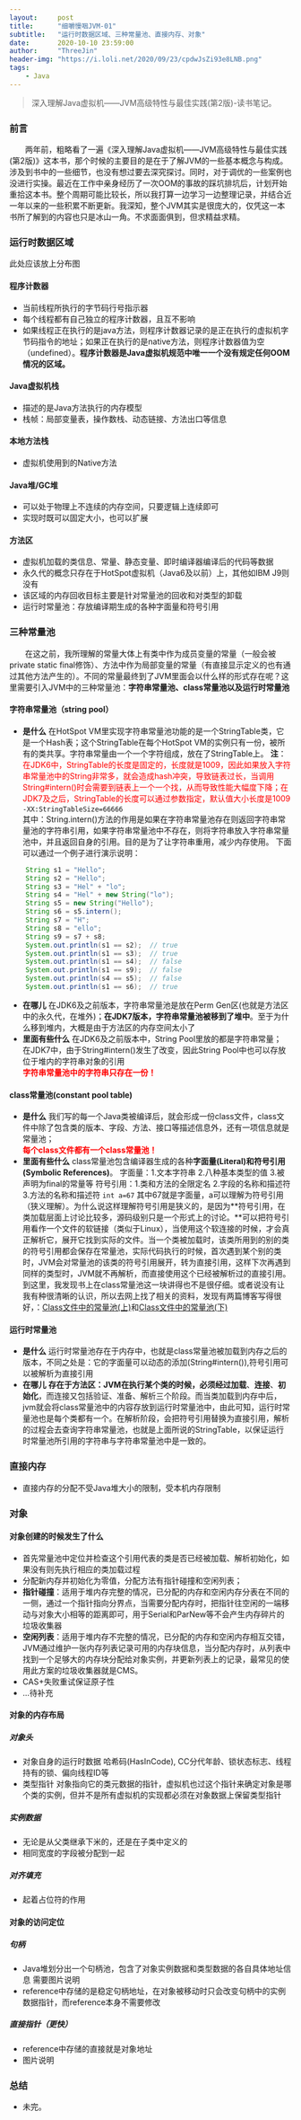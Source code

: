 ```yaml
---
layout:     post
title:      "细嚼慢咽JVM-01"
subtitle:   "运行时数据区域、三种常量池、直接内存、对象"
date:       2020-10-10 23:59:00
author:     "ThreeJin"
header-img: "https://i.loli.net/2020/09/23/cpdwJsZi93e8LNB.png"
tags:
    - Java
---
```

> 深入理解Java虚拟机——JVM高级特性与最佳实践(第2版)-读书笔记。

### 前言
&emsp;&emsp;两年前，粗略看了一遍《深入理解Java虚拟机——JVM高级特性与最佳实践(第2版)》这本书，那个时候的主要目的是在于了解JVM的一些基本概念与构成。涉及到书中的一些细节，也没有想过要去深究探讨。同时，对于调优的一些案例也没进行实操。最近在工作中亲身经历了一次OOM的事故的踩坑排坑后，计划开始重拾这本书。整个周期可能比较长，所以我打算一边学习一边整理记录，并结合近一年以来的一些积累不断更新。我深知，整个JVM其实是很庞大的，仅凭这一本书所了解到的内容也只是冰山一角。不求面面俱到，但求精益求精。
### 运行时数据区域
此处应该放上分布图
#### 程序计数器
- 当前线程所执行的字节码行号指示器
- 每个线程都有自己独立的程序计数器，且互不影响
- 如果线程正在执行的是java方法，则程序计数器记录的是正在执行的虚拟机字节码指令的地址；如果正在执行的是native方法，则程序计数器值为空（undefined）。**程序计数器是Java虚拟机规范中唯一一个没有规定任何OOM情况的区域。**

#### Java虚拟机栈
- 描述的是Java方法执行的内存模型
- 栈帧：局部变量表，操作数栈、动态链接、方法出口等信息

#### 本地方法栈
- 虚拟机使用到的Native方法

#### Java堆/GC堆
- 可以处于物理上不连续的内存空间，只要逻辑上连续即可
- 实现时既可以固定大小，也可以扩展

#### 方法区
- 虚拟机加载的类信息、常量、静态变量、即时编译器编译后的代码等数据
- 永久代的概念只存在于HotSpot虚拟机（Java6及以前）上，其他如IBM J9则没有
- 该区域的内存回收目标主要是针对常量池的回收和对类型的卸载
- 运行时常量池：存放编译期生成的各种字面量和符号引用

### 三种常量池
&emsp;&emsp;在这之前，我所理解的常量大体上有类中作为成员变量的常量（一般会被private static final修饰）、方法中作为局部变量的常量（有直接显示定义的也有通过其他方法产生的）。不同的常量最终到了JVM里面会以什么样的形式存在呢？这里需要引入JVM中的三种常量池：**字符串常量池、class常量池以及运行时常量池**
#### 字符串常量池（string pool）
- **是什么**
在HotSpot VM里实现字符串常量池功能的是一个StringTable类，它是一个Hash表；这个StringTable在每个HotSpot VM的实例只有一份，被所有的类共享。字符串常量由一个一个字符组成，放在了StringTable上。
**注**：<font color=red>在JDK6中，StringTable的长度是固定的，长度就是1009，因此如果放入字符串常量池中的String非常多，就会造成hash冲突，导致链表过长，当调用String#intern()时会需要到链表上一个一个找，从而导致性能大幅度下降；在JDK7及之后，StringTable的长度可以通过参数指定，默认值大小长度是1009</font>  
`-XX:StringTableSize=66666`  
其中：String.intern()方法的作用是如果在字符串常量池存在则返回字符串常量池的字符串引用，如果字符串常量池中不存在，则将字符串放入字符串常量池中，并且返回自身的引用。目的是为了让字符串重用，减少内存使用。
下面可以通过一个例子进行演示说明：
```java
    String s1 = "Hello";
    String s2 = "Hello";
    String s3 = "Hel" + "lo";
    String s4 = "Hel" + new String("lo");
    String s5 = new String("Hello");
    String s6 = s5.intern();
    String s7 = "H";
    String s8 = "ello";
    String s9 = s7 + s8;
    System.out.println(s1 == s2);  // true
    System.out.println(s1 == s3);  // true
    System.out.println(s1 == s4);  // false
    System.out.println(s1 == s9);  // false
    System.out.println(s4 == s5);  // false
    System.out.println(s1 == s6);  // true
```
- **在哪儿**
在JDK6及之前版本，字符串常量池是放在Perm Gen区(也就是方法区中的永久代，在堆外)；**在JDK7版本，字符串常量池被移到了堆中**。至于为什么移到堆内，大概是由于方法区的内存空间太小了
- **里面有些什么**
在JDK6及之前版本中，String Pool里放的都是字符串常量； 在JDK7中，由于String#intern()发生了改变，因此String Pool中也可以存放位于堆内的字符串对象的引用  
<font color=red> **字符串常量池中的字符串只存在一份！**</font>  
#### class常量池(constant pool table)
- **是什么**
我们写的每一个Java类被编译后，就会形成一份class文件，class文件中除了包含类的版本、字段、方法、接口等描述信息外，还有一项信息就是常量池；  
<font color=red> **每个class文件都有一个class常量池！**</font>  
- **里面有些什么**
class常量池包含编译器生成的各种**字面量(Literal)**和**符号引用(Symbolic References)**。
字面量：1.文本字符串 2.八种基本类型的值 3.被声明为final的常量等
符号引用：1.类和方法的全限定名 2.字段的名称和描述符 3.方法的名称和描述符
`int a=67`
其中67就是字面量，a可以理解为符号引用（狭义理解）。为什么说这样理解符号引用是狭义的，是因为**符号引用，在类加载层面上讨论比较多，源码级别只是一个形式上的讨论。**可以把符号引用看作一个文件的软链接（类似于Linux），当使用这个软连接的时候，才会真正解析它，展开它找到实际的文件。当一个类被加载时，该类所用到的别的类的符号引用都会保存在常量池，实际代码执行的时候，首次遇到某个别的类时，JVM会对常量池的该类的符号引用展开，转为直接引用，这样下次再遇到同样的类型时，JVM就不再解析，而直接使用这个已经被解析过的直接引用。  
到这里，我发现书上在class常量池这一块讲得也不是很仔细。或者说没有让我有种很清晰的认识，所以去网上找了相关的资料，发现有两篇博客写得很好，：[Class文件中的常量池(上)](https://blog.csdn.net/hxcaifly/article/details/82887552)和[Class文件中的常量池(下)](https://blog.csdn.net/hxcaifly/article/details/82887609)  
#### 运行时常量池
- **是什么**
运行时常量池存在于内存中，也就是class常量池被加载到内存之后的版本，不同之处是：它的字面量可以动态的添加(String#intern()),符号引用可以被解析为直接引用
- **在哪儿**
**存在于方法区：**JVM在执行某个类的时候，必须经过**加载**、**连接**、**初始化**，而连接又包括验证、准备、解析三个阶段。而当类加载到内存中后，jvm就会将class常量池中的内容存放到运行时常量池中，由此可知，运行时常量池也是每个类都有一个。在解析阶段，会把符号引用替换为直接引用，解析的过程会去查询字符串常量池，也就是上面所说的StringTable，以保证运行时常量池所引用的字符串与字符串常量池中是一致的。

### 直接内存
- 直接内存的分配不受Java堆大小的限制，受本机内存限制

### 对象
#### 对象创建的时候发生了什么
- 首先常量池中定位并检查这个引用代表的类是否已经被加载、解析初始化，如果没有则先执行相应的类加载过程
- 分配新内存并初始化为零值，分配方法有指针碰撞和空闲列表；
- **指针碰撞**：适用于堆内存完整的情况，已分配的内存和空闲内存分表在不同的一侧，通过一个指针指向分界点，当需要分配内存时，把指针往空闲的一端移动与对象大小相等的距离即可，用于Serial和ParNew等不会产生内存碎片的垃圾收集器
- **空闲列表**：适用于堆内存不完整的情况，已分配的内存和空闲内存相互交错，JVM通过维护一张内存列表记录可用的内存块信息，当分配内存时，从列表中找到一个足够大的内存块分配给对象实例，并更新列表上的记录，最常见的使用此方案的垃圾收集器就是CMS。
- CAS+失败重试保证原子性
- ...待补充

#### 对象的内存布局
##### 对象头
- 对象自身的运行时数据
哈希码(HasInCode),  CC分代年龄、锁状态标志、线程持有的锁、偏向线程ID等
- 类型指针
对象指向它的类元数据的指针，虚拟机也过这个指针来确定对象是哪个类的实例，但并不是所有虚拟机的实现都必须在对象数据上保留类型指针

##### 实例数据
- 无论是从父类继承下米的，还是在子类中定义的
- 相同宽度的字段被分配到一起

##### 对齐填充
- 起着占位符的作用

#### 对象的访问定位
##### 句柄
- Java堆划分出一个句柄池，包含了对象实例数据和类型数据的各自具体地址信息
需要图片说明
- reference中存储的是稳定句柄地址，在对象被移动时只会改变句柄中的实例数据指针，而reference本身不需要修改

##### 直接指针（更快）
- reference中存储的直接就是对象地址
- 图片说明

### 总结
- 未完。
